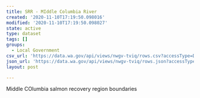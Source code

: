 ```yaml
---
title: SRR - MIddle Columbia River
created: '2020-11-10T17:19:50.098016'
modified: '2020-11-10T17:19:50.098027'
state: active
type: dataset
tags: []
groups:
  - Local Government
csv_url: 'https://data.wa.gov/api/views/nwgv-tviq/rows.csv?accessType=DOWNLOAD'
json_url: 'https://data.wa.gov/api/views/nwgv-tviq/rows.json?accessType=DOWNLOAD'
layout: post

---
```

Middle COlumbia salmon recovery region boundaries
